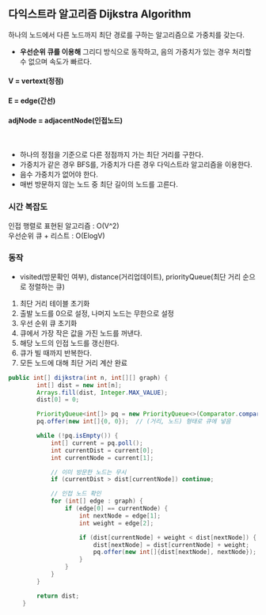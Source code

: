 ## 다익스트라 알고리즘 Dijkstra Algorithm

하나의 노드에서 다른 노드까지 최단 경로를 구하는 알고리즘으로 가중치를 갖는다.


* **우선순위 큐를 이용해** 그리디 방식으로 동작하고, 음의 가중치가 있는 경우 처리할 수 없으며 속도가 빠르다.
  

#### V = vertext(정점) 
#### E = edge(간선) 
#### adjNode = adjacentNode(인접노드)


<br>

- 하나의 정점을 기준으로 다른 정점까지 가는 최단 거리를 구한다.
- 가중치가 같은 경우 BFS를, 가중치가 다른 경우 다익스트라 알고리즘을 이용한다.
- 음수 가중치가 없어야 한다.
- 매번 방문하지 않는 노드 중 최단 길이의 노드를 고른다.

  

### 시간 복잡도
인접 행렬로 표현된 알고리즘 : O(V^2)  
우선순위 큐 + 리스트 : O(ElogV)



### 동작
- visited(방문확인 여부), distance(거리업데이트), priorityQueue(최단 거리 순으로 정렬하는 큐)
1. 최단 거리 테이블 초기화
2. 출발 노드를 0으로 설정, 나머지 노드는 무한으로 설정
3. 우선 순위 큐 초기화
4. 큐에서 가장 작은 값을 가진 노드를 꺼낸다.
5. 해당 노드의 인접 노드를 갱신한다.
6. 큐가 빌 때까지 반복한다.
7. 모든 노드에 대해 최단 거리 계산 완료




```java
public int[] dijkstra(int n, int[][] graph) {
        int[] dist = new int[n];
        Arrays.fill(dist, Integer.MAX_VALUE);
        dist[0] = 0;

        PriorityQueue<int[]> pq = new PriorityQueue<>(Comparator.comparingInt(a -> a[0]));
        pq.offer(new int[]{0, 0});  // (거리, 노드) 형태로 큐에 넣음

        while (!pq.isEmpty()) {
            int[] current = pq.poll();
            int currentDist = current[0];
            int currentNode = current[1];

            // 이미 방문한 노드는 무시
            if (currentDist > dist[currentNode]) continue;

            // 인접 노드 확인
            for (int[] edge : graph) {
                if (edge[0] == currentNode) {
                    int nextNode = edge[1];
                    int weight = edge[2];

                    if (dist[currentNode] + weight < dist[nextNode]) {
                        dist[nextNode] = dist[currentNode] + weight;
                        pq.offer(new int[]{dist[nextNode], nextNode});
                    }
                }
            }
        }

        return dist;
    }
```
   

